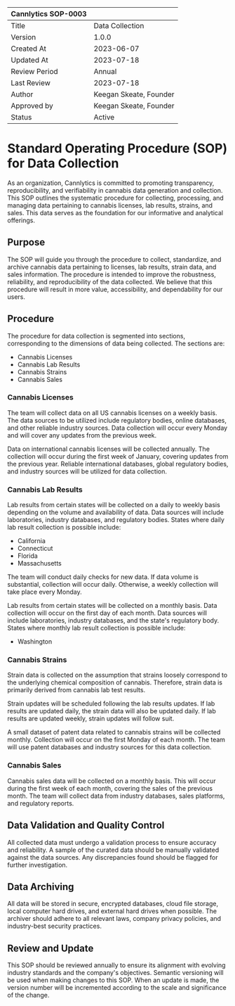 | Cannlytics SOP-0003 |  |
|---------------------|--|
| Title | Data Collection |
| Version | 1.0.0 |
| Created At | 2023-06-07 |
| Updated At | 2023-07-18 |
| Review Period | Annual |
| Last Review | 2023-07-18 |
| Author | Keegan Skeate, Founder |
| Approved by | Keegan Skeate, Founder |
| Status | Active |

# Standard Operating Procedure (SOP) for Data Collection

As an organization, Cannlytics is committed to promoting transparency, reproducibility, and verifiability in cannabis data generation and collection. This SOP outlines the systematic procedure for collecting, processing, and managing data pertaining to cannabis licenses, lab results, strains, and sales. This data serves as the foundation for our informative and analytical offerings. 

## Purpose

The SOP will guide you through the procedure to collect, standardize, and archive cannabis data pertaining to licenses, lab results, strain data, and sales information. The procedure is intended to improve the robustness, reliability, and reproducibility of the data collected. We believe that this procedure will result in more value, accessibility, and dependability for our users.

## Procedure

The procedure for data collection is segmented into sections, corresponding to the dimensions of data being collected. The sections are:

- Cannabis Licenses
- Cannabis Lab Results
- Cannabis Strains
- Cannabis Sales

### Cannabis Licenses

The team will collect data on all US cannabis licenses on a weekly basis. The data sources to be utilized include regulatory bodies, online databases, and other reliable industry sources. Data collection will occur every Monday and will cover any updates from the previous week.

Data on international cannabis licenses will be collected annually.
The collection will occur during the first week of January, covering updates from the previous year. Reliable international databases, global regulatory bodies, and industry sources will be utilized for data collection.

### Cannabis Lab Results

Lab results from certain states will be collected on a daily to weekly basis depending on the volume and availability of data. Data sources will include laboratories, industry databases, and regulatory bodies. States where daily lab result collection is possible include:

- California
- Connecticut
- Florida
- Massachusetts

The team will conduct daily checks for new data. If data volume is substantial, collection will occur daily. Otherwise, a weekly collection will take place every Monday.

Lab results from certain states will be collected on a monthly basis. Data collection will occur on the first day of each month.
Data sources will include laboratories, industry databases, and the state's regulatory body. States where monthly lab result collection is possible include:

- Washington

### Cannabis Strains

Strain data is collected on the assumption that strains loosely correspond to the underlying chemical composition of cannabis. Therefore, strain data is primarily derived from cannabis lab test results.

Strain updates will be scheduled following the lab results updates. If lab results are updated daily, the strain data will also be updated daily. If lab results are updated weekly, strain updates will follow suit.

A small dataset of patent data related to cannabis strains will be collected monthly. Collection will occur on the first Monday of each month. The team will use patent databases and industry sources for this data collection.

### Cannabis Sales

Cannabis sales data will be collected on a monthly basis. This will occur during the first week of each month, covering the sales of the previous month. The team will collect data from industry databases, sales platforms, and regulatory reports.

## Data Validation and Quality Control

All collected data must undergo a validation process to ensure accuracy and reliability. A sample of the curated data should be manually validated against the data sources. Any discrepancies found should be flagged for further investigation.

## Data Archiving

All data will be stored in secure, encrypted databases, cloud file storage, local computer hard drives, and external hard drives when possible. The archiver should adhere to all relevant laws, company privacy policies, and industry-best security practices.

## Review and Update

This SOP should be reviewed annually to ensure its alignment with evolving industry standards and the company's objectives. Semantic versioning will be used when making changes to this SOP. When an update is made, the version number will be incremented according to the scale and significance of the change.
